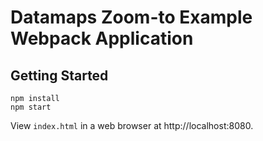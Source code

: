 # Datamaps Zoom-to Example Webpack Application

## Getting Started

```
npm install
npm start
```

View `index.html` in a web browser at http://localhost:8080.
